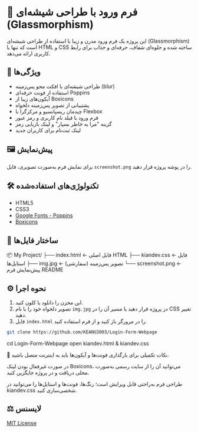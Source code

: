 # 💎 فرم ورود با طراحی شیشه‌ای (Glassmorphism)

این پروژه یک فرم ورود مدرن و زیبا با استفاده از طراحی شیشه‌ای (Glassmorphism) است که تنها با HTML و CSS ساخته شده و جلوه‌ای شفاف، حرفه‌ای و جذاب برای رابط کاربری ارائه می‌دهد.

## 🚀 ویژگی‌ها

- طراحی شیشه‌ای با افکت محو پس‌زمینه (blur)
- استفاده از فونت حرفه‌ای Poppins
- آیکون‌های زیبا از Boxicons
- پشتیبانی از تصویر پس‌زمینه دلخواه
- چیدمان ریسپانسیو و مرکزگرا با Flexbox
- فرم ورود با فیلد نام کاربری و رمز عبور
- گزینه "مرا به خاطر بسپار" و لینک بازیابی رمز
- لینک ثبت‌نام برای کاربران جدید

## 🖼️ پیش‌نمایش

برای نمایش فرم به‌صورت تصویری، فایل `screenshot.png` را در پوشه پروژه قرار دهید.

## 🛠️ تکنولوژی‌های استفاده‌شده

- HTML5
- CSS3
- [Google Fonts - Poppins](https://fonts.google.com/specimen/Poppins)
- [Boxicons](https://boxicons.com/)

## 📁 ساختار فایل‌ها
📦 My Project/
├── index.html ← فایل اصلی HTML
├── kiandev.css ← فایل استایل‌ها
├── img.jpg ← تصویر پس‌زمینه (سفارشی)
└── screenshot.png ← پیش‌نمایش فرم  README



## ⚙️ نحوه اجرا

1. این مخزن را دانلود یا کلون کنید.
2. تصویر دلخواه خود را با نام `img.jpg` در پروژه قرار دهید یا مسیر آن را در CSS تغییر دهید.
3. فایل `index.html` را در مرورگر باز کنید و از فرم استفاده کنید.

```bash
git clone https://github.com/KEANU2003/Login-Form-Webpage
```
cd Login-Form-Webpage
open kiandev.html & kiandev.css

📌 نکات تکمیلی
برای بارگذاری فونت‌ها و آیکون‌ها باید به اینترنت متصل باشید.

در صورت غیرفعال بودن لینک Boxicons، می‌توانید آن را از سایت رسمی به‌صورت محلی دریافت و در پروژه جایگزین کنید.

طراحی فرم به‌راحتی قابل ویرایش است؛ رنگ‌ها، فونت‌ها و استایل‌ها را می‌توانید در kiandev.css شخصی‌سازی کنید.

## ⚖️ لایسنس
[MIT License]()
